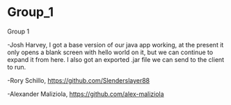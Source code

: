 # Group_1
Group 1

-Josh Harvey, I got a base version of our java app working, at the present it only opens a blank screen with hello world on it, but we can continue to expand it from here. I also got an exported .jar file we can send to the client to run. 

-Rory Schillo, https://github.com/Slenderslayer88

-Alexander Maliziola, https://github.com/alex-maliziola
